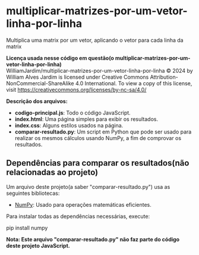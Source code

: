 # multiplicar-matrizes-por-um-vetor-linha-por-linha
Multiplica uma matrix por um vetor, aplicando o vetor para cada linha da matrix

**Licença usada nesse código em questão(o multiplicar-matrizes-por-um-vetor-linha-por-linha)**  
WilliamJardim/multiplicar-matrizes-por-um-vetor-linha-por-linha © 2024 by William Alves Jardim is licensed under Creative Commons Attribution-NonCommercial-ShareAlike 4.0 International. To view a copy of this license, visit https://creativecommons.org/licenses/by-nc-sa/4.0/

**Descrição dos arquivos:**
  - **codigo-principal.js**: Todo o código JavaScript.
  - **index.html**: Uma página simples para exibir os resultados.
  - **index.css**: Alguns estilos usados na página.
  - **comparar-resultado.py**: Um script em Python que pode ser usado para realizar os mesmos cálculos usando NumPy, a fim de comprovar os resultados.

## Dependências para comparar os resultados(não relacionadas ao projeto)
Um arquivo deste projeto(a saber "comparar-resultado.py") usa as seguintes bibliotecas:

- [NumPy](https://numpy.org/): Usado para operações matemáticas eficientes.

Para instalar todas as dependências necessárias, execute:

  pip install numpy

**Nota: Este arquivo "comparar-resultado.py" não faz parte do código deste projeto JavaScript.**